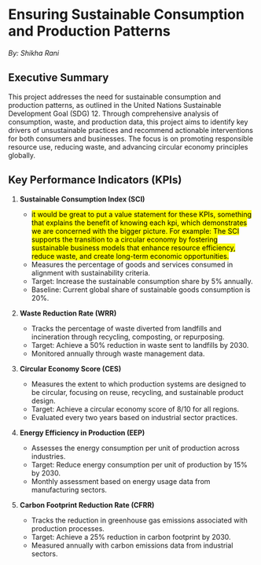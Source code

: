 # Ensuring Sustainable Consumption and Production Patterns

*By: Shikha Rani*

## Executive Summary
This project addresses the need for sustainable consumption and production patterns, as outlined in the United Nations Sustainable Development Goal (SDG) 12. Through comprehensive analysis of consumption, waste, and production data, this project aims to identify key drivers of unsustainable practices and recommend actionable interventions for both consumers and businesses. The focus is on promoting responsible resource use, reducing waste, and advancing circular economy principles globally.

## Key Performance Indicators (KPIs)

1. **Sustainable Consumption Index (SCI)**
   - <mark>it would be great to put a value statement for these KPIs, something that explains the benefit of knowing each kpi, which demonstrates we are concerned with the bigger picture. For example: The SCI supports the transition to a circular economy by fostering sustainable business models that enhance resource efficiency, reduce waste, and create long-term economic opportunities.</mark>
   - Measures the percentage of goods and services consumed in alignment with sustainability criteria.
   - Target: Increase the sustainable consumption share by 5% annually.
   - Baseline: Current global share of sustainable goods consumption is 20%.

2. **Waste Reduction Rate (WRR)**
   - Tracks the percentage of waste diverted from landfills and incineration through recycling, composting, or repurposing.
   - Target: Achieve a 50% reduction in waste sent to landfills by 2030.
   - Monitored annually through waste management data.

3. **Circular Economy Score (CES)**
   - Measures the extent to which production systems are designed to be circular, focusing on reuse, recycling, and sustainable product design.
   - Target: Achieve a circular economy score of 8/10 for all regions.
   - Evaluated every two years based on industrial sector practices.

4. **Energy Efficiency in Production (EEP)**
   - Assesses the energy consumption per unit of production across industries.
   - Target: Reduce energy consumption per unit of production by 15% by 2030.
   - Monthly assessment based on energy usage data from manufacturing sectors.

5. **Carbon Footprint Reduction Rate (CFRR)**
   - Tracks the reduction in greenhouse gas emissions associated with production processes.
   - Target: Achieve a 25% reduction in carbon footprint by 2030.
   - Measured annually with carbon emissions data from industrial sectors.




